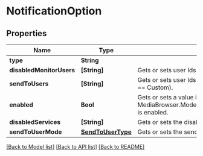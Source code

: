 # NotificationOption

## Properties
Name | Type | Description | Notes
------------ | ------------- | ------------- | -------------
**type** | **String** |  | [optional] 
**disabledMonitorUsers** | **[String]** | Gets or sets user Ids to not monitor (it&#39;s opt out). | [optional] 
**sendToUsers** | **[String]** | Gets or sets user Ids to send to (if SendToUserMode &#x3D;&#x3D; Custom). | [optional] 
**enabled** | **Bool** | Gets or sets a value indicating whether this MediaBrowser.Model.Notifications.NotificationOption is enabled. | [optional] 
**disabledServices** | **[String]** | Gets or sets the disabled services. | [optional] 
**sendToUserMode** | [**SendToUserType**](SendToUserType.md) | Gets or sets the send to user mode. | [optional] 

[[Back to Model list]](../README.md#documentation-for-models) [[Back to API list]](../README.md#documentation-for-api-endpoints) [[Back to README]](../README.md)



